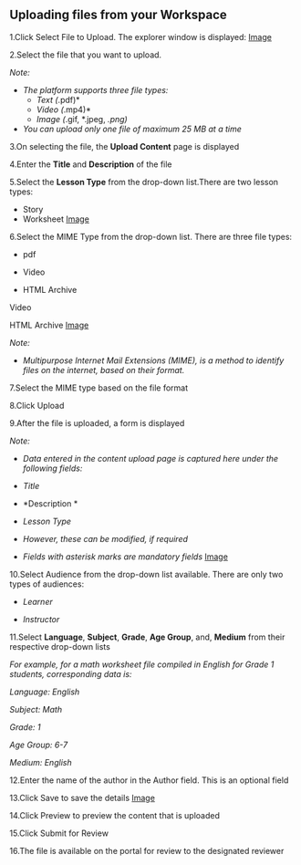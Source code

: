 ## Uploading files from your Workspace

1.Click Select File to Upload. The explorer window is displayed: 
[Image](http://abc.com)

2.Select the file that you want to upload. 

*Note:*

- *The platform supports three file types:*
  - *Text (*.pdf)*
  - *Video (*.mp4)*
  - *Image (*.gif, *.jpeg, *.png)*
- *You can upload only one file of maximum 25 MB at a time*

3.On selecting the file, the **Upload Content** page is displayed

4.Enter the **Title** and **Description** of the file 

5.Select the **Lesson Type** from the drop-down list.There are two lesson types:

  - Story
  - Worksheet
[Image](http://abc.com)

6.Select the MIME Type from  the drop-down list. There are three file types:

 - pdf

 - Video

 - HTML Archive

Video

HTML Archive
[Image](http://abc.com)

*Note:*

- *Multipurpose Internet Mail Extensions (MIME), is a method to identify files on the internet, based on their format.*

7.Select the MIME type based on the file format

8.Click Upload

9.After the file is uploaded, a form is displayed

*Note:*

 - *Data entered in the content upload page is captured here under the following fields:*

  - *Title*

  - *Description *

  - *Lesson Type*

- *However, these can be modified, if required*

- *Fields with asterisk marks are mandatory fields*
[Image](http://abc.com)

10.Select Audience from the drop-down list available. There are only two types of audiences:

 - *Learner*

 - *Instructor*

11.Select **Language**, **Subject**, **Grade**, **Age Group**, and, **Medium** from their respective drop-down lists 

*For example, for a math worksheet file compiled in English for Grade 1 students,  corresponding data is:*

*Language: English*

*Subject: Math*

*Grade: 1*

*Age Group: 6-7*

*Medium: English*

12.Enter the name of the author in the Author field. This is an optional field

13.Click Save to save the details
[Image](http://abc.com)

14.Click Preview to preview the content that is uploaded 

15.Click Submit for Review

16.The file is available on the portal for review to the designated reviewer

